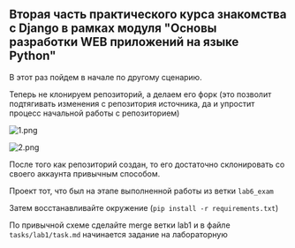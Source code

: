 ## Вторая часть практического курса знакомства с Django в рамках модуля "Основы разработки WEB приложений на языке Python"

В этот раз пойдем в начале по другому сценарию. 

Теперь не клонируем репозиторий, а делаем его форк (это позволит подтягивать изменения с репозитория источника, да и упростит процесс
начальной работы с репозиторием)

![1.png](https://hse-labs.github.io/static/PythonPy110Part2/pic_for_readme/1.png)

![2.png](https://hse-labs.github.io/static/PythonPy110Part2/pic_for_readme/2.png)

После того как репозиторий создан, то его достаточно склонировать со своего аккаунта привычным способом.

Проект тот, что был на этапе выполненной работы из ветки `lab6_exam`

Затем восстанавливайте окружение (`pip install -r requirements.txt`)

По привычной схеме сделайте merge ветки lab1 и в файле `tasks/lab1/task.md` начинается задание на лабораторную